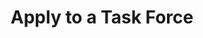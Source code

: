 ---
title: 'Apply to a Task Force'
type: 'apply_to_task_force'
page_description: Interested in joining a task force. Apply today and tell us why you think you would be a good addition to the team. 
layout: 'single'
draft: false
instructions:
  'Let us know which which Task Force you are interested in and a representative of QFTC or the Task Force will reach out ASAP.'
form:
  email:
    required: true
    name: email
    label: Email Address
    placeholder: Enter email address
  first_name:
    required: true
    name: first_name
    label: First Name
    placeholder: Enter your first name
  last_name:
    required: true
    name: last_name
    label: Last Name
    placeholder: Enter your last name
  task_force:
    required: true
    name: task_force
    label: Task Force if interest
    placeholder: Selet a Task force
  message:
    required: true
    name: message
    label: Tell us about your interest
    placeholder: Enter your message here
  cta: Apply Now
---
